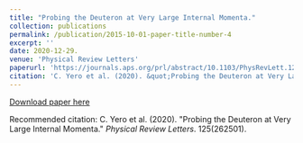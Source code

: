 ```yaml
---
title: "Probing the Deuteron at Very Large Internal Momenta."
collection: publications
permalink: /publication/2015-10-01-paper-title-number-4
excerpt: ''
date: 2020-12-29.
venue: 'Physical Review Letters'
paperurl: 'https://journals.aps.org/prl/abstract/10.1103/PhysRevLett.125.262501'
citation: 'C. Yero et al. (2020). &quot;Probing the Deuteron at Very Large Internal Momenta.&quot; <i>Physical Review Letters</i>. 125(262501).'
---
```


[Download paper here](https://arxiv.org/pdf/2008.08058.pdf)

Recommended citation: C. Yero et al. (2020). &quot;Probing the Deuteron at Very Large Internal Momenta.&quot; <i>Physical Review Letters</i>. 125(262501).

